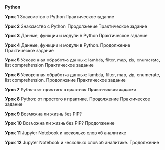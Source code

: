 **Python**

**Урок 1**
Знакомство с Python
Практическое задание

**Урок 2**
Знакомство с Python. Продолжение
Практическое задание

**Урок 3**
Данные, функции и модули в Python
Практическое задание

**Урок 4**
Данные, функции и модули в Python. Продолжение
Практическое задание

**Урок 5**
Ускоренная обработка данных: lambda, filter, map, zip, enumerate, list comprehension
Практическое задание

**Урок 6**
Ускоренная обработка данных: lambda, filter, map, zip, enumerate, list comprehension. Продолжение
Практическое задание

**Урок 7**
Python: от простого к практике
Практическое задание

**Урок 8**
Python: от простого к практике. Продолжение
Практическое задание

**Урок 9**
Возможна ли жизнь без PIP?

**Урок 10**
Возможна ли жизнь без PIP? Продолжение

**Урок 11**
Jupyter Notebook и несколько слов об аналитике

**Урок 12**
Jupyter Notebook и несколько слов об аналитике. Продолжение